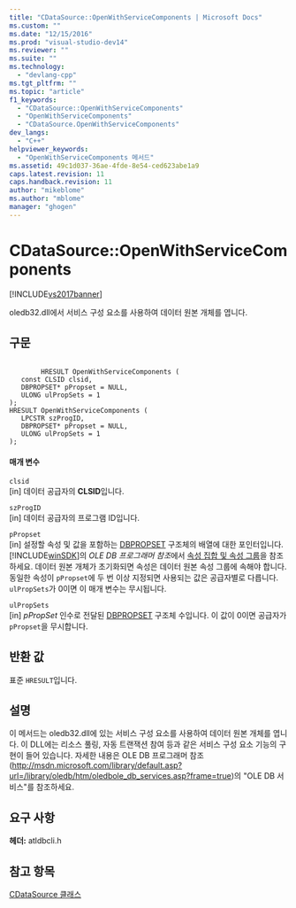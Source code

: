 ```yaml
---
title: "CDataSource::OpenWithServiceComponents | Microsoft Docs"
ms.custom: ""
ms.date: "12/15/2016"
ms.prod: "visual-studio-dev14"
ms.reviewer: ""
ms.suite: ""
ms.technology: 
  - "devlang-cpp"
ms.tgt_pltfrm: ""
ms.topic: "article"
f1_keywords: 
  - "CDataSource::OpenWithServiceComponents"
  - "OpenWithServiceComponents"
  - "CDataSource.OpenWithServiceComponents"
dev_langs: 
  - "C++"
helpviewer_keywords: 
  - "OpenWithServiceComponents 메서드"
ms.assetid: 49c1d037-36ae-4fde-8e54-ced623abe1a9
caps.latest.revision: 11
caps.handback.revision: 11
author: "mikeblome"
ms.author: "mblome"
manager: "ghogen"
---
```

# CDataSource::OpenWithServiceComponents
[!INCLUDE[vs2017banner](../../assembler/inline/includes/vs2017banner.md)]

oledb32.dll에서 서비스 구성 요소를 사용하여 데이터 원본 개체를 엽니다.  
  
## 구문  
  
```  
  
        HRESULT OpenWithServiceComponents (  
   const CLSID clsid,  
   DBPROPSET* pPropset = NULL,  
   ULONG ulPropSets = 1   
);  
HRESULT OpenWithServiceComponents (  
   LPCSTR szProgID,  
   DBPROPSET* pPropset = NULL,  
   ULONG ulPropSets = 1   
);  
```  
  
#### 매개 변수  
 `clsid`  
 \[in\] 데이터 공급자의 **CLSID**입니다.  
  
 `szProgID`  
 \[in\] 데이터 공급자의 프로그램 ID입니다.  
  
 `pPropset`  
 \[in\] 설정할 속성 및 값을 포함하는 [DBPROPSET](https://msdn.microsoft.com/en-us/library/ms714367.aspx) 구조체의 배열에 대한 포인터입니다.  [!INCLUDE[winSDK](../../atl/includes/winsdk_md.md)]의 *OLE DB 프로그래머 참조*에서 [속성 집합 및 속성 그룹](https://msdn.microsoft.com/en-us/library/ms713696.aspx)을 참조하세요.  데이터 원본 개체가 초기화되면 속성은 데이터 원본 속성 그룹에 속해야 합니다.  동일한 속성이 `pPropset`에 두 번 이상 지정되면 사용되는 값은 공급자별로 다릅니다.  `ulPropSets`가 0이면 이 매개 변수는 무시됩니다.  
  
 `ulPropSets`  
 \[in\] *pPropSet* 인수로 전달된 [DBPROPSET](https://msdn.microsoft.com/en-us/library/ms714367.aspx) 구조체 수입니다.  이 값이 0이면 공급자가 `pPropset`을 무시합니다.  
  
## 반환 값  
 표준 `HRESULT`입니다.  
  
## 설명  
 이 메서드는 oledb32.dll에 있는 서비스 구성 요소를 사용하여 데이터 원본 개체를 엽니다. 이 DLL에는 리소스 풀링, 자동 트랜잭션 참여 등과 같은 서비스 구성 요소 기능의 구현이 들어 있습니다.  자세한 내용은 OLE DB 프로그래머 참조\([http:\/\/msdn.microsoft.com\/library\/default.asp?url\=\/library\/oledb\/htm\/oledbole\_db\_services.asp?frame\=true](http://msdn.microsoft.com/library/default.asp?url=/library/oledb/htm/oledbole_db_services.asp?frame=true)\)의 "OLE DB 서비스"를 참조하세요.  
  
## 요구 사항  
 **헤더:** atldbcli.h  
  
## 참고 항목  
 [CDataSource 클래스](../../data/oledb/cdatasource-class.md)